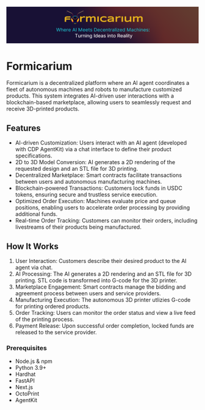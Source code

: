 ![Formicarium Logo](assets/banner.png)

# Formicarium

Formicarium is a decentralized platform where an AI agent coordinates a fleet of autonomous machines and robots to manufacture customized products. This system integrates AI-driven user interactions with a blockchain-based marketplace, allowing users to seamlessly request and receive 3D-printed products.

## Features

- AI-driven Customization: Users interact with an AI agent (developed with CDP AgentKit) via a chat interface to define their product specifications.
- 2D to 3D Model Conversion: AI generates a 2D rendering of the requested design and an STL file for 3D printing.
- Decentralized Marketplace: Smart contracts facilitate transactions between users and autonomous manufacturing machines.
- Blockchain-powered Transactions: Customers lock funds in USDC tokens, ensuring secure and trustless service execution.
- Optimized Order Execution: Machines evaluate price and queue positions, enabling users to accelerate order processing by providing additional funds.
- Real-time Order Tracking: Customers can monitor their orders, including livestreams of their products being manufactured.

## How It Works

1. User Interaction: Customers describe their desired product to the AI agent via chat.
2. AI Processing: The AI generates a 2D rendering and an STL file for 3D printing. STL code is transformed into G-code for the 3D printer.
3. Marketplace Engagement: Smart contracts manage the bidding and agreement process between users and service providers.
4. Manufacturing Execution: The autonomous 3D printer utlizies G-code for printing ordered products.
5. Order Tracking: Users can monitor the order status and view a live feed of the printing process.
6. Payment Release: Upon successful order completion, locked funds are released to the service provider.

### Prerequisites

- Node.js & npm
- Python 3.9+
- Hardhat
- FastAPI
- Next.js
- OctoPrint
- AgentKit
